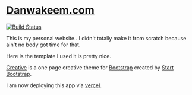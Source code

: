 # [Danwakeem.com](https://www.danwakeem.com)

[![Build Status](https://travis-ci.org/Danwakeem/portfolio.svg?branch=master)](https://travis-ci.org/Danwakeem/portfolio)

This is my personal website.. I didn't totally make it from scratch because ain't no body got time for that.

Here is the template I used it is pretty nice.

[Creative](http://startbootstrap.com/template-overviews/creative/) is a one page creative theme for [Bootstrap](http://getbootstrap.com/) created by [Start Bootstrap](http://startbootstrap.com/).

I am now deploying this app via [vercel](https://vercel.com/).